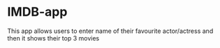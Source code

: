 # IMDB-app
This app allows users to enter name of their favourite actor/actress and then it shows their top 3 movies

